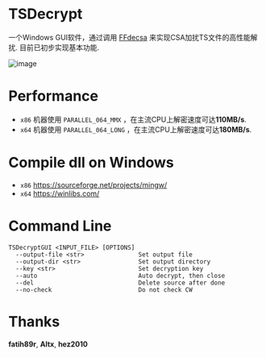 # TSDecrypt
一个Windows GUI软件，通过调用 [FFdecsa](https://github.com/nilaoda/TSDecrypt/tree/main/FFDeCsa-1.0.2-Altx) 来实现CSA加扰TS文件的高性能解扰. 目前已初步实现基本功能.

![image](https://user-images.githubusercontent.com/20772925/158051154-d765d33f-0a67-44aa-93b1-1a9c09886429.png)


# Performance
* `x86` 机器使用 `PARALLEL_064_MMX` ，在主流CPU上解密速度可达**110MB/s**.
* `x64` 机器使用 `PARALLEL_064_LONG` ，在主流CPU上解密速度可达**180MB/s**.

# Compile dll on Windows
* `x86` https://sourceforge.net/projects/mingw/
* `x64` https://winlibs.com/

# Command Line
```
TSDecryptGUI <INPUT_FILE> [OPTIONS]
  --output-file <str>               Set output file
  --output-dir <str>                Set output directory
  --key <str>                       Set decryption key
  --auto                            Auto decrypt, then close
  --del                             Delete source after done
  --no-check                        Do not check CW
```
# Thanks

**fatih89r**, 
**Altx**, 
**hez2010** 
